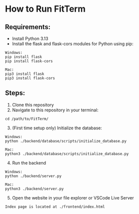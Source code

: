 # How to Run FitTerm

## Requirements:
- Install Python 3.13
- Install the flask and flask-cors modules for Python using pip:
```
Windows:
pip install flask
pip install flask-cors

Mac:
pip3 install flask
pip3 install flask-cors
```

## Steps:
1. Clone this repository
2. Navigate to this repository in your terminal:
```
cd /path/to/FitTerm/
```
3. (First time setup only) Initialize the database:
```
Windows:
python ./backend/database/scripts/initialize_database.py

Mac:
python3 ./backend/database/scripts/initialize_database.py
```
4. Run the backend
```
Windows:
python ./backend/server.py

Mac:
python3 ./backend/server.py
```
5. Open the website in your file explorer or VSCode Live Server
```
Index page is located at ./frontend/index.html
```
